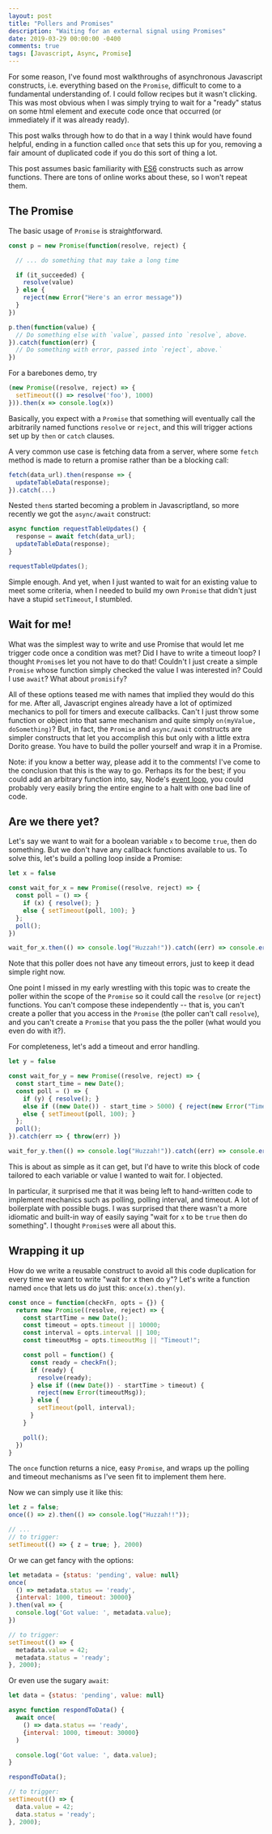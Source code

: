 ```yaml
---
layout: post
title: "Pollers and Promises"
description: "Waiting for an external signal using Promises"
date: 2019-03-29 00:00:00 -0400
comments: true
tags: [Javascript, Async, Promise]
---
```


For some reason, I've found most walkthroughs of asynchronous Javascript constructs, i.e. everything based on the `Promise`, difficult to come to a fundamental understanding of. I could follow recipes but it wasn't clicking. This was most obvious when I was simply trying to wait for a "ready" status on some html element and execute code once that occurred (or immediately if it was already ready).

This post walks through how to do that in a way I think would have found helpful, ending in a function called `once` that sets this up for you, removing a fair amount of duplicated code if you do this sort of thing a lot.

This post assumes basic familiarity with [ES6](https://es6.io/) constructs such as arrow functions. There are tons of online works about these, so I won't repeat them.

## The Promise

The basic usage of `Promise` is straightforward.

```js
const p = new Promise(function(resolve, reject) {

  // ... do something that may take a long time

  if (it_succeeded) {
    resolve(value)
  } else {
    reject(new Error("Here's an error message"))
  }
})

p.then(function(value) {
  // Do something else with `value`, passed into `resolve`, above.
}).catch(function(err) {
  // Do something with error, passed into `reject`, above.`
})
```

For a barebones demo, try

```js
(new Promise((resolve, reject) => {
  setTimeout(() => resolve('foo'), 1000)
})).then(x => console.log(x))
```

Basically, you expect with a `Promise` that something will eventually call the arbitrarily named functions `resolve` or `reject`, and this will trigger actions set up by `then` or `catch` clauses.

A very common use case is fetching data from a server, where some `fetch` method is made to return a promise rather than be a blocking call:

```js
fetch(data_url).then(response => {
  updateTableData(response);
}).catch(...)
```

Nested `then`s started becoming a problem in Javascriptland, so more recently we got the `async/await` construct:

```js
async function requestTableUpdates() {
  response = await fetch(data_url);
  updateTableData(response);
}

requestTableUpdates();
```

Simple enough. And yet, when I just wanted to wait for an existing value to meet some criteria, when I needed to build my own `Promise` that didn't just have a stupid `setTimeout`, I stumbled.

## Wait for me!

What was the simplest way to write and use Promise that would let me trigger code once a condition was met? Did I have to write a timeout loop? I thought `Promise`s let you not have to do that! Couldn't I just create a simple `Promise` whose function simply checked the value I was interested in? Could I use `await`? What about `promisify`?

All of these options teased me with names that implied they would do this for me. After all, Javascript engines already have a lot of optimized mechanics to poll for timers and execute callbacks. Can't I just throw some function or object into that same mechanism and quite simply `on(myValue, doSomething)`? But, in fact, the `Promise` and `async/await` constructs are simpler constructs that let you accomplish this but only with a little extra Dorito grease. You have to build the poller yourself and wrap it in a Promise.

Note: if you know a better way, please add it to the comments! I've come to the conclusion that this is the way to go. Perhaps its for the best; if you could add an arbitrary function into, say, Node's [event loop](https://nodejs.org/es/docs/guides/event-loop-timers-and-nexttick/), you could probably very easily bring the entire engine to a halt with one bad line of code.

## Are we there yet?

Let's say we want to wait for a boolean variable `x` to become `true`, then do something. But we don't have any callback functions available to us. To solve this, let's build a polling loop inside a Promise:

```js
let x = false

const wait_for_x = new Promise((resolve, reject) => {
  const poll = () => {
    if (x) { resolve(); }
    else { setTimeout(poll, 100); }
  };
  poll();
})

wait_for_x.then(() => console.log("Huzzah!")).catch((err) => console.error(err));
```

Note that this poller does not have any timeout errors, just to keep it dead simple right now.

One point I missed in my early wrestling with this topic was to create the poller within the scope of the `Promise` so it could call the `resolve` (or `reject`) functions. You can't compose these independently -- that is, you can't create a poller that you access in the `Promise` (the poller can't call `resolve`), and you can't create a `Promise` that you pass the the poller (what would you even do with it?).

For completeness, let's add a timeout and error handling.

```js
let y = false

const wait_for_y = new Promise((resolve, reject) => {
  const start_time = new Date();
  const poll = () => {
    if (y) { resolve(); }
    else if ((new Date()) - start_time > 5000) { reject(new Error("Timeout!")); }
    else { setTimeout(poll, 100); }
  };
  poll();
}).catch(err => { throw(err) })

wait_for_y.then(() => console.log("Huzzah!")).catch((err) => console.error(err));
```

This is about as simple as it can get, but I'd have to write this block of code tailored to each variable or value I wanted to wait for. I objected.

In particular, it surprised me that it was being left to hand-written code to implement mechanics such as polling, polling interval, and timeout. A lot of boilerplate with possible bugs. I was surprised that there wasn't a more idiomatic and built-in way of easily saying "wait for `x` to be `true` then do something". I thought `Promise`s were all about this.

## Wrapping it up

How do we write a reusable construct to avoid all this code duplication for every time we want to write "wait for x then do y"? Let's write a function named `once` that lets us do just this: `once(x).then(y)`.

```js
const once = function(checkFn, opts = {}) {
  return new Promise((resolve, reject) => {
    const startTime = new Date();
    const timeout = opts.timeout || 10000;
    const interval = opts.interval || 100;
    const timeoutMsg = opts.timeoutMsg || "Timeout!";

    const poll = function() {
      const ready = checkFn();
      if (ready) {
        resolve(ready);
      } else if ((new Date()) - startTime > timeout) {
        reject(new Error(timeoutMsg));
      } else {
        setTimeout(poll, interval);
      }
    }

    poll();
  })
}
```

The `once` function returns a nice, easy `Promise`, and wraps up the polling and timeout mechanisms as I've seen fit to implement them here.

Now we can simply use it like this:

```js
let z = false;
once(() => z).then(() => console.log("Huzzah!!"));

// ...
// to trigger:
setTimeout(() => { z = true; }, 2000)
```

Or we can get fancy with the options:

```js
let metadata = {status: 'pending', value: null}
once(
  () => metadata.status == 'ready',
  {interval: 1000, timeout: 30000}
).then(val => {
  console.log('Got value: ', metadata.value);
})

// to trigger:
setTimeout(() => {
  metadata.value = 42;
  metadata.status = 'ready';
}, 2000);
```

Or even use the sugary `await`:

```js
let data = {status: 'pending', value: null}

async function respondToData() {
  await once(
    () => data.status == 'ready',
    {interval: 1000, timeout: 30000}
  )

  console.log('Got value: ', data.value);
}

respondToData();

// to trigger:
setTimeout(() => {
  data.value = 42;
  data.status = 'ready';
}, 2000);
```
